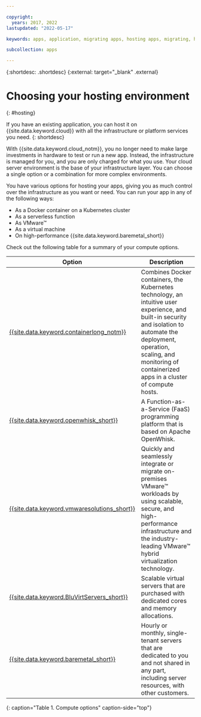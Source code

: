 ```yaml
---

copyright:
  years: 2017, 2022
lastupdated: "2022-05-17"

keywords: apps, application, migrating apps, hosting apps, migrating, hosting, migration

subcollection: apps

---
```


{:shortdesc: .shortdesc}
{:external: target="_blank" .external}

# Choosing your hosting environment
{: #hosting}

If you have an existing application, you can host it on {{site.data.keyword.cloud}} with all the infrastructure or platform services you need.
{: shortdesc}

With {{site.data.keyword.cloud_notm}}, you no longer need to make large investments in hardware to test or run a new app. Instead, the infrastructure is managed for you, and you are only charged for what you use. Your cloud server environment is the base of your infrastructure layer. You can choose a single option or a combination for more complex environments. 

You have various options for hosting your apps, giving you as much control over the infrastructure as you want or need. You can run your app in any of the following ways:

* As a Docker container on a Kubernetes cluster
* As a serverless function
* As VMware&trade;
* As a virtual machine
* On high-performance {{site.data.keyword.baremetal_short}} 

Check out the following table for a summary of your compute options.

| Option | Description | 
|--------|---------------|
| [{{site.data.keyword.containerlong_notm}}](/docs/containers?topic=containers-getting-started) | Combines Docker containers, the Kubernetes technology, an intuitive user experience, and built-in security and isolation to automate the deployment, operation, scaling, and monitoring of containerized apps in a cluster of compute hosts. |
| [{{site.data.keyword.openwhisk_short}}](/docs/openwhisk?topic=openwhisk-getting-started) | A Function-as-a-Service (FaaS) programming platform that is based on Apache OpenWhisk. |
| [{{site.data.keyword.vmwaresolutions_short}}](/docs/vmwaresolutions?topic=vmwaresolutions-getting-started) | Quickly and seamlessly integrate or migrate on-premises VMware&trade; workloads by using scalable, secure, and high-performance infrastructure and the industry-leading VMware&trade; hybrid virtualization technology. |
| [{{site.data.keyword.BluVirtServers_short}}](/docs/virtual-servers?topic=virtual-servers-about-public-virtual-servers) | Scalable virtual servers that are purchased with dedicated cores and memory allocations. |
| [{{site.data.keyword.baremetal_short}}](/docs/bare-metal?topic=bare-metal-about-bm)  | Hourly or monthly, single-tenant servers that are dedicated to you and not shared in any part, including server resources, with other customers. |
{: caption="Table 1. Compute options" caption-side="top"}
